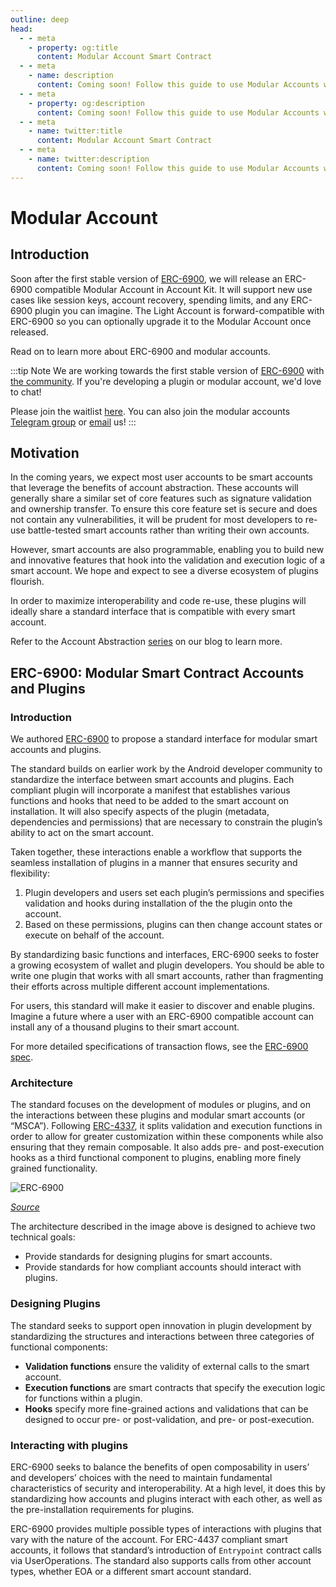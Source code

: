```yaml
---
outline: deep
head:
  - - meta
    - property: og:title
      content: Modular Account Smart Contract
  - - meta
    - name: description
      content: Coming soon! Follow this guide to use Modular Accounts with Account Kit, a vertically integrated stack for building apps that support ERC-4337.
  - - meta
    - property: og:description
      content: Coming soon! Follow this guide to use Modular Accounts with Account Kit, a vertically integrated stack for building apps that support ERC-4337.
  - - meta
    - name: twitter:title
      content: Modular Account Smart Contract
  - - meta
    - name: twitter:description
      content: Coming soon! Follow this guide to use Modular Accounts with Account Kit, a vertically integrated stack for building apps that support ERC-4337.
---
```


# Modular Account

## Introduction

Soon after the first stable version of [ERC-6900](https://eips.ethereum.org/EIPS/eip-6900), we will release an ERC-6900 compatible Modular Account in Account Kit. It will support new use cases like session keys, account recovery, spending limits, and any ERC-6900 plugin you can imagine. The Light Account is forward-compatible with ERC-6900 so you can optionally upgrade it to the Modular Account once released.

Read on to learn more about ERC-6900 and modular accounts.

:::tip Note
We are working towards the first stable version of [ERC-6900](https://eips.ethereum.org/EIPS/eip-6900) with [the community](https://ethereum-magicians.org/t/erc-6900-modular-smart-contract-accounts-and-plugins/13885). If you're developing a plugin or modular account, we'd love to chat!

Please join the waitlist [here](https://docs.google.com/forms/d/1Z3wFRiMoEKoo8FJFrymVEOzrbKQXjSnYhm_hKKDnooE/edit). You can also join the modular accounts [Telegram group](https://t.me/+KfB9WuhKDgk5YzIx) or [email](mailto:account-abstraction@alchemy.com) us!
:::

## Motivation

In the coming years, we expect most user accounts to be smart accounts that leverage the benefits of account abstraction. These accounts will generally share a similar set of core features such as signature validation and ownership transfer. To ensure this core feature set is secure and does not contain any vulnerabilities, it will be prudent for most developers to re-use battle-tested smart accounts rather than writing their own accounts.

However, smart accounts are also programmable, enabling you to build new and innovative features that hook into the validation and execution logic of a smart account. We hope and expect to see a diverse ecosystem of plugins flourish.

In order to maximize interoperability and code re-use, these plugins will ideally share a standard interface that is compatible with every smart account.

Refer to the Account Abstraction [series](https://www.alchemy.com/blog/account-abstraction/?a=ak-docs) on our blog to learn more.

## ERC-6900: Modular Smart Contract Accounts and Plugins

### Introduction

We authored [ERC-6900](https://eips.ethereum.org/EIPS/eip-6900) to propose a standard interface for modular smart accounts and plugins.

The standard builds on earlier work by the Android developer community to standardize the interface between smart accounts and plugins. Each compliant plugin will incorporate a manifest that establishes various functions and hooks that need to be added to the smart account on installation. It will also specify aspects of the plugin (metadata, dependencies and permissions) that are necessary to constrain the plugin’s ability to act on the smart account.

Taken together, these interactions enable a workflow that supports the seamless installation of plugins in a manner that ensures security and flexibility:

1. Plugin developers and users set each plugin’s permissions and specifies validation and hooks during installation of the the plugin onto the account.
2. Based on these permissions, plugins can then change account states or execute on behalf of the account.

By standardizing basic functions and interfaces, ERC-6900 seeks to foster a growing ecosystem of wallet and plugin developers. You should be able to write one plugin that works with all smart accounts, rather than fragmenting their efforts across multiple different account implementations.

For users, this standard will make it easier to discover and enable plugins. Imagine a future where a user with an ERC-6900 compatible account can install any of a thousand plugins to their smart account.

For more detailed specifications of transaction flows, see the [ERC-6900 spec](https://eips.ethereum.org/EIPS/eip-6900).

### Architecture

The standard focuses on the development of modules or plugins, and on the interactions between these plugins and modular smart accounts (or “MSCA”). Following [ERC-4337](https://eips.ethereum.org/EIPS/eip-4337), it splits validation and execution functions in order to allow for greater customization within these components while also ensuring that they remain composable. It also adds pre- and post-execution hooks as a third functional component to plugins, enabling more finely grained functionality.

![ERC-6900](/images/erc-6900.png)

_[Source](https://eips.ethereum.org/EIPS/eip-6900)_

The architecture described in the image above is designed to achieve two technical goals:

- Provide standards for designing plugins for smart accounts.
- Provide standards for how compliant accounts should interact with plugins.

### Designing Plugins

The standard seeks to support open innovation in plugin development by standardizing the structures and interactions between three categories of functional components:

- **Validation functions** ensure the validity of external calls to the smart account.
- **Execution functions** are smart contracts that specify the execution logic for functions within a plugin.
- **Hooks** specify more fine-grained actions and validations that can be designed to occur pre- or post-validation, and pre- or post-execution.

### Interacting with plugins

ERC-6900 seeks to balance the benefits of open composability in users’ and developers’ choices with the need to maintain fundamental characteristics of security and interoperability. At a high level, it does this by standardizing how accounts and plugins interact with each other, as well as the pre-installation requirements for plugins.

ERC-6900 provides multiple possible types of interactions with plugins that vary with the nature of the account. For ERC-4437 compliant smart accounts, it follows that standard’s introduction of `Entrypoint` contract calls via UserOperations. The standard also supports calls from other account types, whether EOA or a different smart account standard.
